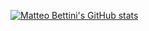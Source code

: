 
[![Matteo Bettini's GitHub stats](https://github-readme-stats.vercel.app/api?username=matteobettini&hide=stars,prs&show=reviews,prs_merged&show_icons=true&theme=vue)](https://github.com/anuraghazra/github-readme-stats)
